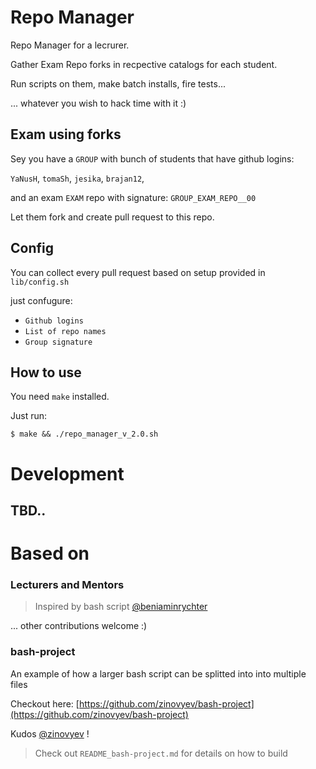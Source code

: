 # Repo Manager

Repo Manager for a lecrurer.

Gather Exam Repo forks in recpective catalogs for each student.

Run scripts on them, make batch installs, fire tests...

... whatever you wish to hack time with it :)

## Exam using forks

Sey you have a `GROUP` with bunch of students that have github logins:

`YaNusH`, `tomaSh`, `jesika`, `brajan12`,

and an exam `EXAM` repo with signature:
`GROUP_EXAM_REPO__00`

Let them fork and create pull request to this repo.

## Config

You can collect every pull request based on setup provided in `lib/config.sh`

just confugure:
* `Github logins`
* `List of repo names`
* `Group signature`

## How to use

You need `make` installed. 

Just run:

`$ make && ./repo_manager_v_2.0.sh`

# Development

## TBD..

# Based on

### Lecturers and Mentors

> Inspired by bash script [@beniaminrychter](https://github.com/beniaminrychter)

... other contributions welcome :)

### bash-project

An example of how a larger bash script can be splitted into into multiple files

Checkout here:
[https://github.com/zinovyev/bash-project](https://github.com/zinovyev/bash-project)

Kudos [@zinovyev](https://github.com/zinovyev) !

> Check out `README_bash-project.md` for details on how to build